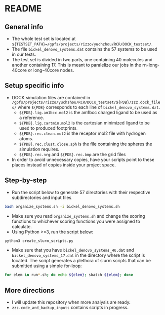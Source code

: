 # README

## General info

* The whole test set is located at `${TESTSET_PATH}=/gpfs/projects/rizzo/yuchzhou/RCR/DOCK_testset/`.
* The file `bickel_denovo_systems.dat` contains the 57 systems to be used in our tests. 
* The test set is divided in two parts, one containing 40 molecules and another containing 17. This is meant to paralelize our jobs in the rn-long-40core or long-40core nodes.

## Setup specific info

* DOCK simulation files are contained in `/gpfs/projects/rizzo/yuchzhou/RCR/DOCK_testset/${PDB}/zzz.dock_files/`
where `${PDB}` corresponds to each line of `bickel_denovo_systems.dat`.
    * `${PDB}.lig.am1bcc.mol2` is the am1bcc charged ligand to be used as a reference.
    * `${PDB}.lig.cartmin.mol2` is the cartesian minimized ligand to be used to produced footprints.
    * `${PDB}.rec.clean.mol2` is the receptor mol2 file with hydrogen atoms.
    * `${PDB}.rec.clust.close.sph` is the file containing the spheres the simulation requires.
    * `${PDB}.rec.nrg` and `${PDB}.rec.bmp` are the grid files
* In order to avoid unnecessary copies, have your scripts point to these places instead of copies inside your
project space.

## Step-by-step

* Run the script below to generate 57 directories with their respective subdirectories and input files.

```bash
bash organize_systems.sh -i bickel_denovo_systems.sh
```

* Make sure you read `organize_systems.sh` and change the scoring functions to whichever scoring functions you were assigned to calculate. 
* Using Python >=3, run the script below:

```bash
python3 create_slurm_scripts.py
```

* Make sure that you have `bickel_denovo_systems_40.dat` and `bickel_denovo_systems_17.dat` in the directory where the script is located. The script generates a plethora of slurm scripts that can be submitted using a simple for-loop:

```bash
for elem in run*.sh; do echo ${elem}; sbatch ${elem}; done
```

## More directions

* I will update this repository when more analysis are ready.
* `zzz.code_and_backup_inputs` contains scripts in progress. 

